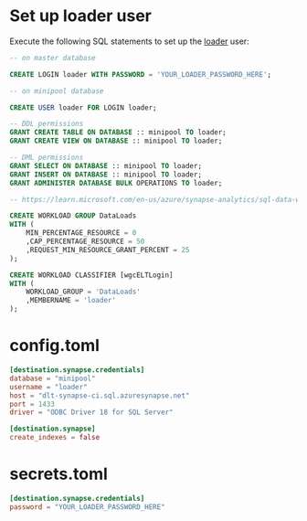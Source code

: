 # Set up loader user
Execute the following SQL statements to set up the [loader](https://learn.microsoft.com/en-us/azure/synapse-analytics/sql/data-loading-best-practices#create-a-loading-user) user:
```sql
-- on master database

CREATE LOGIN loader WITH PASSWORD = 'YOUR_LOADER_PASSWORD_HERE';
```

```sql
-- on minipool database

CREATE USER loader FOR LOGIN loader;

-- DDL permissions
GRANT CREATE TABLE ON DATABASE :: minipool TO loader;
GRANT CREATE VIEW ON DATABASE :: minipool TO loader;

-- DML permissions
GRANT SELECT ON DATABASE :: minipool TO loader;
GRANT INSERT ON DATABASE :: minipool TO loader;
GRANT ADMINISTER DATABASE BULK OPERATIONS TO loader;
```

```sql
-- https://learn.microsoft.com/en-us/azure/synapse-analytics/sql-data-warehouse/sql-data-warehouse-workload-isolation

CREATE WORKLOAD GROUP DataLoads
WITH ( 
    MIN_PERCENTAGE_RESOURCE = 0
    ,CAP_PERCENTAGE_RESOURCE = 50
    ,REQUEST_MIN_RESOURCE_GRANT_PERCENT = 25
);

CREATE WORKLOAD CLASSIFIER [wgcELTLogin]
WITH (
    WORKLOAD_GROUP = 'DataLoads'
    ,MEMBERNAME = 'loader'
);
```

# config.toml
```toml
[destination.synapse.credentials]
database = "minipool"
username = "loader"
host = "dlt-synapse-ci.sql.azuresynapse.net"
port = 1433
driver = "ODBC Driver 18 for SQL Server"

[destination.synapse]
create_indexes = false
```

# secrets.toml
```toml
[destination.synapse.credentials]
password = "YOUR_LOADER_PASSWORD_HERE"
```